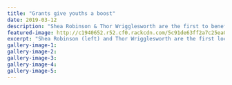 ```yaml
---
title: "Grants give youths a boost"
date: 2019-03-12
description: "Shea Robinson & Thor Wrigglesworth are the first to benefit from the Rotary Club of Wanganui North's new sponsorship prog..."
featured-image: http://c1940652.r52.cf0.rackcdn.com/5c91de63ff2a7c25ea00056b/SheaRobinsonTHor-Wrigglesworth.Grants-Chron-12.3.19.jpg
excerpt: "Shea Robinson (left) and Thor Wrigglesworth are the first local youths to benefit from the Rotary Club of Wanganui North's new sponsorship programme."
gallery-image-1: 
gallery-image-2: 
gallery-image-3: 
gallery-image-4: 
gallery-image-5: 
---
```

